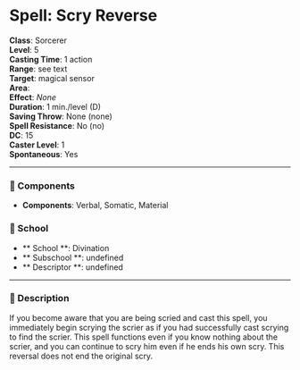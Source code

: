 
# Spell: Scry Reverse
**Class**: Sorcerer  
**Level**: 5  
**Casting Time**: 1 action  
**Range**: see text  
**Target**: magical sensor  
**Area**:   
**Effect**: _None_  
**Duration**: 1 min./level (D)  
**Saving Throw**: None (none)  
**Spell Resistance**: No (no)  
**DC**: 15  
**Caster Level**: 1  
**Spontaneous**: Yes

---

### 🔮 Components
- **Components**: Verbal, Somatic, Material

### 🏫 School
- ** School **: Divination
- ** Subschool **: undefined
- ** Descriptor **: undefined
---

### 📜 Description
If you become aware that you are being scried and cast this spell, you immediately begin scrying the scrier as if you had successfully cast scrying to find the scrier. This spell functions even if you know nothing about the scrier, and you can continue to scry him even if he ends his own scry. This reversal does not end the original scry.
